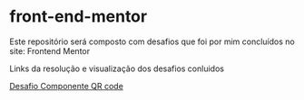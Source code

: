 # front-end-mentor
Este repositório será composto com desafios que foi por mim concluídos no site: Frontend Mentor 

Links da resolução e visualização dos desafios conluidos 

<a href="https://giovanaoliveira-14.github.io/front-end-mentor/componente-qr-code/index.html">Desafio Componente QR code</a>